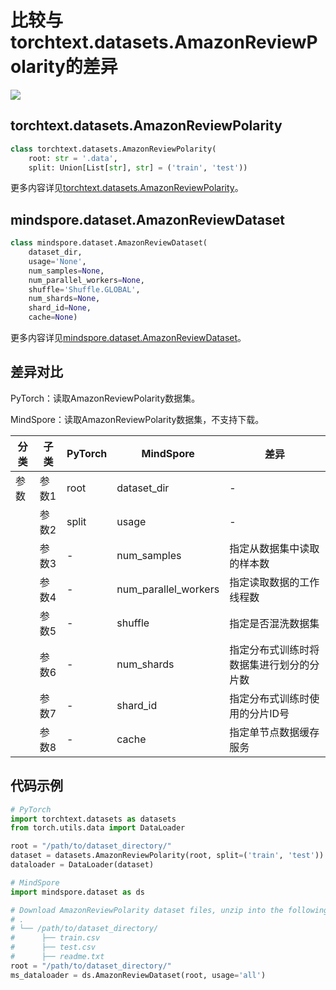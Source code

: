 # 比较与torchtext.datasets.AmazonReviewPolarity的差异

<a href="https://gitee.com/mindspore/docs/blob/master/docs/mindspore/source_zh_cn/note/api_mapping/pytorch_diff/AmazonReviewPolarity.md" target="_blank"><img src="https://mindspore-website.obs.cn-north-4.myhuaweicloud.com/website-images/master/resource/_static/logo_source.png"></a>

## torchtext.datasets.AmazonReviewPolarity

```python
class torchtext.datasets.AmazonReviewPolarity(
    root: str = '.data',
    split: Union[List[str], str] = ('train', 'test'))
```

更多内容详见[torchtext.datasets.AmazonReviewPolarity](https://pytorch.org/text/0.9.0/datasets.html#amazonreviewpolarity)。

## mindspore.dataset.AmazonReviewDataset

```python
class mindspore.dataset.AmazonReviewDataset(
    dataset_dir,
    usage='None',
    num_samples=None,
    num_parallel_workers=None,
    shuffle='Shuffle.GLOBAL',
    num_shards=None,
    shard_id=None,
    cache=None)
```

更多内容详见[mindspore.dataset.AmazonReviewDataset](https://mindspore.cn/docs/zh-CN/master/api_python/dataset/mindspore.dataset.AmazonReviewDataset.html#mindspore.dataset.AmazonReviewDataset)。

## 差异对比

PyTorch：读取AmazonReviewPolarity数据集。

MindSpore：读取AmazonReviewPolarity数据集，不支持下载。

| 分类 | 子类 |PyTorch | MindSpore | 差异 |
| --- | ---   | ---   | ---        |---  |
|参数 | 参数1 | root    | dataset_dir    | - |
|     | 参数2 | split      | usage    |- |
|     | 参数3 | -    | num_samples | 指定从数据集中读取的样本数 |
|     | 参数4 | -    | num_parallel_workers | 指定读取数据的工作线程数 |
|     | 参数5 | -    | shuffle  | 指定是否混洗数据集 |
|     | 参数6 | -    | num_shards | 指定分布式训练时将数据集进行划分的分片数 |
|     | 参数7 | -    | shard_id | 指定分布式训练时使用的分片ID号 |
|     | 参数8 | -    | cache | 指定单节点数据缓存服务 |

## 代码示例

```python
# PyTorch
import torchtext.datasets as datasets
from torch.utils.data import DataLoader

root = "/path/to/dataset_directory/"
dataset = datasets.AmazonReviewPolarity(root, split=('train', 'test'))
dataloader = DataLoader(dataset)

# MindSpore
import mindspore.dataset as ds

# Download AmazonReviewPolarity dataset files, unzip into the following structure
# .
# └── /path/to/dataset_directory/
#      ├── train.csv
#      ├── test.csv
#      ├── readme.txt
root = "/path/to/dataset_directory/"
ms_dataloader = ds.AmazonReviewDataset(root, usage='all')
```
